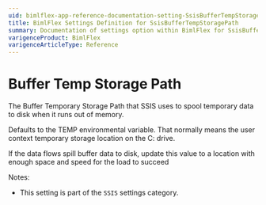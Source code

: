 ```yaml
---
uid: bimlflex-app-reference-documentation-setting-SsisBufferTempStoragePath
title: BimlFlex Settings Definition for SsisBufferTempStoragePath
summary: Documentation of settings option within BimlFlex for SsisBufferTempStoragePath
varigenceProduct: BimlFlex
varigenceArticleType: Reference
---
```


# Buffer Temp Storage Path

The Buffer Temporary Storage Path that SSIS uses to spool temporary data to disk when it runs out of memory.

Defaults to the TEMP environmental variable. That normally means the user context temporary storage location on the C: drive.

If the data flows spill buffer data to disk, update this value to a location with enough space and speed for the load to succeed

Notes:

* This setting is part of the `SSIS` settings category.

